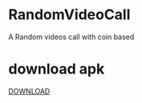 # RandomVideoCall
A Random videos call with coin based

# download apk 
<a href="https://github.com/shubhamg0sai/RandomVideoCalll-/blob/Delete/Build/Apk/VideoCall.apk?raw=true">DOWNLOAD </a>

